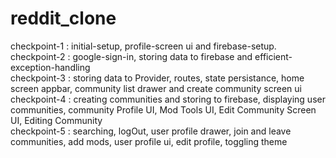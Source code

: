 # reddit_clone

checkpoint-1 : initial-setup, profile-screen ui and firebase-setup. <br />
checkpoint-2 : google-sign-in, storing data to firebase and efficient-exception-handling <br />
checkpoint-3 : storing data to Provider, routes, state persistance, home screen appbar, community list drawer and create community screen ui <br/>
checkpoint-4 : creating communities and storing to firebase, displaying user communities, community Profile UI, Mod Tools UI, Edit Community Screen UI, Editing Community <br/>
checkpoint-5 : searching, logOut, user profile drawer, join and leave communities, add mods, user profile ui, edit profile, toggling theme<br/>
